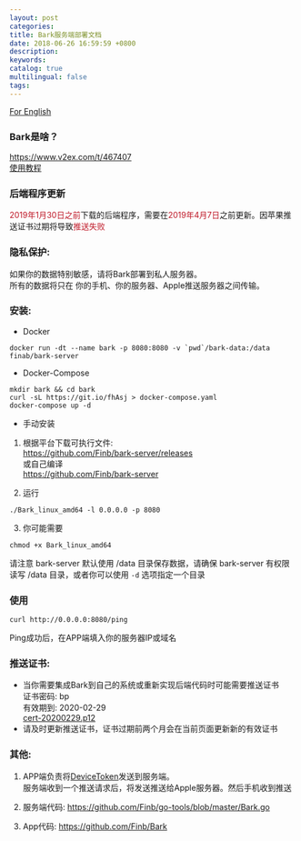 ```yaml
---
layout: post
categories: 
title: Bark服务端部署文档
date: 2018-06-26 16:59:59 +0800
description: 
keywords: 
catalog: true
multilingual: false
tags: 
---
```


<a href="https://github.com/Finb/bark-server/blob/master/README.md">For English</a>
<br/>

### Bark是啥？

<a href="https://www.v2ex.com/t/467407">https://www.v2ex.com/t/467407</a><br>
[使用教程](https://github.com/Finb/Bark/blob/master/README.md)

### 后端程序更新
<span style="color:#BF1827;">2019年1月30日之前</span>下载的后端程序，需要在<span style="color:#BF1827;">2019年4月7日</span>之前更新。因苹果推送证书过期将导致<span style="color:#BF1827;">推送失败</span>

### 隐私保护:
如果你的数据特别敏感，请将Bark部署到私人服务器。<br>所有的数据将只在 你的手机、你的服务器、Apple推送服务器之间传输。

### 安装:

- Docker
```
docker run -dt --name bark -p 8080:8080 -v `pwd`/bark-data:/data finab/bark-server
```

- Docker-Compose 
```
mkdir bark && cd bark
curl -sL https://git.io/fhAsj > docker-compose.yaml
docker-compose up -d
```
- 手动安装

1. 根据平台下载可执行文件:<br> <a href='https://github.com/Finb/bark-server/releases'>https://github.com/Finb/bark-server/releases</a><br>
或自己编译<br>
<a href="https://github.com/Finb/bark-server">https://github.com/Finb/bark-server</a>

2. 运行
```
./Bark_linux_amd64 -l 0.0.0.0 -p 8080
```
3. 你可能需要
```
chmod +x Bark_linux_amd64
```
请注意 bark-server 默认使用 /data 目录保存数据，请确保 bark-server 有权限读写 /data 目录，或者你可以使用 `-d` 选项指定一个目录

### 使用
```
curl http://0.0.0.0:8080/ping
```
Ping成功后，在APP端填入你的服务器IP或域名

### 推送证书:

* 当你需要集成Bark到自己的系统或重新实现后端代码时可能需要推送证书<br>
证书密码: bp<br>
有效期到: 2020-02-29<br>
<a href="https://github.com/Finb/Bark/releases/download/1.0.0/cert-20200229.p12">cert-20200229.p12</a>
* 请及时更新推送证书，证书过期前两个月会在当前页面更新新的有效证书

### 其他:

1. APP端负责将<a href="https://developer.apple.com/documentation/uikit/uiapplicationdelegate/1622958-application">DeviceToken</a>发送到服务端。 <br>服务端收到一个推送请求后，将发送推送给Apple服务器。然后手机收到推送

2. 服务端代码: <a href='https://github.com/Finb/go-tools/blob/master/Bark.go'>https://github.com/Finb/go-tools/blob/master/Bark.go</a><br>

3. App代码: <a href="https://github.com/Finb/Bark">https://github.com/Finb/Bark</a>

